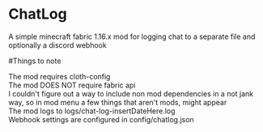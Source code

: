 # ChatLog
A simple minecraft fabric 1.16.x mod for logging chat to a separate file and optionally a discord webhook

#Things to note

The mod requires cloth-config  
The mod DOES NOT require fabric api  
I couldn't figure out a way to include non mod dependencies in a not jank way, so in mod menu a few things that aren't mods, might appear  
The mod logs to logs/chat-log-insertDateHere.log  
Webhook settings are configured in config/chatlog.json  
